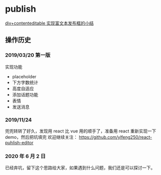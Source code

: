 # publish

[div+contenteditable 实现富文本发布框的小结](https://juejin.im/post/5c851ce8f265da2dc0068c14)

## 操作历史

### 2019/03/20 第一版

实现功能

- placeholder
- 下方字数统计
- 高度自适应
- 添加话题功能
- 表情
- 发送消息

### 2019/11/24

兜兜转转了好久，发现用 react 比 vue 用的顺手了，准备用 react 重新实现一下 demo，然后把坑填完
欢迎继续关注： https://github.com/ylfeng250/react-puhlish-editor

### 2020 年 6 月 2 日

已经弃坑，留下这个思路给大家，如果遇到什么问题，我们还是可以探讨一下。

